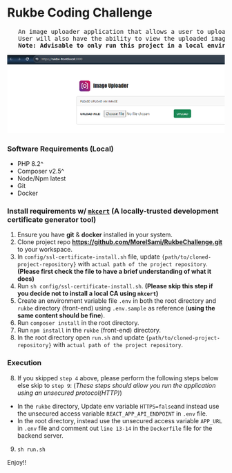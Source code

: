 # Rukbe Coding Challenge

<pre>
   An image uploader application that allows a user to upload any image from their pc/laptop to the server.
   User will also have the ability to view the uploaded image from the server.
   <strong>Note: Advisable to only run this project in a local environment  </strong>
</pre>

<img src="./rukbe_uploader.png" alt="Rukbe Image Uploader"/>

### Software Requirements __(Local)__

- PHP 8.2^
- Composer v2.5^
- Node/Npm latest
- Git
- Docker

### Install requirements w/ <a href='https://github.com/FiloSottile/mkcert#installing-the-ca-on-other-systems' target='blank'>`mkcert`</a> __(A locally-trusted development certificate generator tool)__

1. Ensure you have **git** & **docker** installed in your system.
2. Clone project repo <b>https://github.com/MorelSami/RukbeChallenge.git</b> to your workspace.
3. In `config/ssl-certificate-install.sh` file, update `{path/to/cloned-project-repository}` with `actual path of the project repository`. __**(Please first check the file to have a brief understanding of what it does)**__
4. Run `sh config/ssl-certificate-install.sh`. __**(Please skip this step if you decide not to install a local CA using `mkcert`)**__
5. Create an environment variable file `.env` in both the root directory and `rukbe` directory (front-end) using `.env.sample` as reference (__using the same content should be fine__).
6. Run `composer install` in the root directory.
7. Run `npm install` in the `rukbe` (front-end) directory.
8. In the root directory open `run.sh` and update `{path/to/cloned-project-repository}` with `actual path of the project repository`. 

### Execution

8. If you skipped `step 4` above, please perform the following steps below else skip to `step 9`: (*These steps should allow you run the application using an unsecured protocol(HTTP)*)
  - In the `rukbe` directory, Update env variable `HTTPS=false`and instead use the unsecured access variable `REACT_APP_API_ENDPOINT` in `.env` file. 
  - In the root directory, instead use the unsecured access variable `APP_URL` in `.env` file and comment out `line 13-14` in the `Dockerfile` file for the backend server. 
9. `sh run.sh`

Enjoy!!
